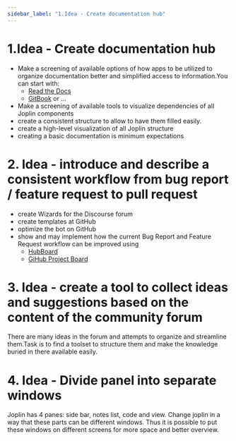 ```yaml
---
sidebar_label: "1.Idea - Create documentation hub"
---
```


# 1.Idea - Create documentation hub

- Make a screening of available options of how apps to be utilized to organize documentation better and simplified access to information.You can start with:
	- [Read the Docs](https://readthedocs.org/)
	- [GitBook](https://www.gitbook.com/) or ...
- Make a screening of available tools to visualize dependencies of all Joplin components
- create a consistent structure to allow to have them filled easily.
- create a high-level visualization of all Joplin structure
- creating a basic documentation is minimum expectations

# 2. Idea - introduce and describe a consistent workflow from bug report / feature request to pull request

- create Wizards for the Discourse forum
- create templates at GitHub
- optimize the bot on GitHub
- show and may implement how the current Bug Report and Feature Request workflow can be improved using
	- [HubBoard](https://huboard.com/pricing)
	- [GiHub Project Board](https://help.github.com/en/github/managing-your-work-on-github/about-project-boards)

# 3. Idea - create a tool to collect ideas and suggestions based on the content of the community forum

There are many ideas in the forum and attempts to organize and streamline them.Task is to find a toolset to structure them and make the knowledge buried in there available easily.

# 4. Idea - Divide panel into separate windows

Joplin has 4 panes: side bar, notes list, code and view. Change joplin in a way that these parts can be different windows. Thus it is possible to put these windows on different screens for more space and better overview.